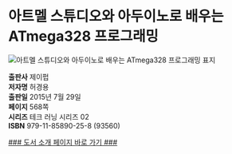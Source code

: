   
# 아트멜 스튜디오와 아두이노로 배우는 ATmega328 프로그래밍
  
 ![아트멜 스튜디오와 아두이노로 배우는 ATmega328 프로그래밍 표지](http://image.yes24.com/momo/TopCate543/MidCate010/54297651.jpg)
  
**출판사** 제이펍  
**저자명** 허경용  
**출판일** 2015년 7월 29일  
**페이지** 568쪽  
**시리즈** 테크 러닝 시리즈 02  
**ISBN** 979-11-85890-25-8 (93560)  

[### 도서 소개 페이지 바로 가기 ###](http://jpub.tistory.com/506)  


